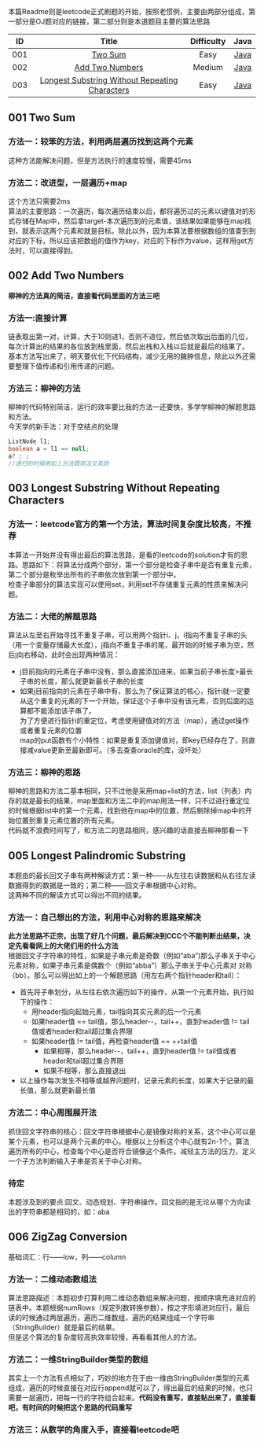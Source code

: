 本篇Readme则是leetcode正式刷题的开始，按照老惯例，主要由两部分组成，第一部分是OJ题对应的链接，第二部分则是本道题目主要的算法思路  




|    ID          |      Title      |    Difficulty  |         Java            |
| :------------: | :-------------: | :------------: | :---------------------: |
| 001 | [Two Sum](https://leetcode.com/problems/two-sum/) | Easy | [Java](https://github.com/jinhaizeng/Leetcode/blob/master/Version%20By%20Java/leetcode%E6%AD%A3%E5%BC%8F%E9%A2%98/Two%20Sum/Solution.java) |
| 002 | [Add Two Numbers](https://leetcode.com/problems/add-two-numbers/) | Medium | [Java](https://github.com/jinhaizeng/Leetcode/blob/master/Version%20By%20Java/leetcode%E6%AD%A3%E5%BC%8F%E9%A2%98/Add%20Two%20Numbers/Solution.java) |
| 003 | [Longest Substring Without Repeating Characters](https://leetcode.com/problems/longest-substring-without-repeating-characters/) | Easy | [Java](https://github.com/jinhaizeng/Leetcode/blob/master/Version%20By%20Java/leetcode%E6%AD%A3%E5%BC%8F%E9%A2%98/Longest%20Substring%20Without%20Repeating%20Characters/Solution.java) |


## 001 Two Sum
### 方法一：较笨的方法，利用两层遍历找到这两个元素
这种方法能解决问题，但是方法执行的速度较慢，需要45ms

### 方法二：改进型，一层遍历+map
这个方法只需要2ms  
算法的主要思路：一次遍历，每次遍历结束以后，都将遍历过的元素以键值对的形式存储在Map中，然后拿target-本次遍历到的元素值，该结果如果能够在map找到，就表示这两个元素和就是目标。除此以外，因为本算法要根据数组的值查到到对应的下标，所以应该把数组的值作为key，对应的下标作为value，这样用get方法时，可以直接得到。

## 002 Add Two Numbers
**柳神的方法真的简洁，直接看代码里面的方法三吧**
### 方法一:直接计算
链表取出第一对，计算，大于10则进1，否则不进位，然后依次取出后面的几位，每次计算出的结果的各位放到栈里面，然后出栈和入栈以后就是最后的结果了。  
基本方法写出来了，明天要优化下代码结构，减少无用的臃肿信息，除此以外还需要整理下值传递和引用传递的问题。

### 方法三：柳神的方法
柳神的代码特别简洁，运行的效率要比我的方法一还要快，多学学柳神的解题思路和方法。  
今天学的新手法：对于空结点的处理
```java
ListNode l1;
boolean a = l1 == null;
a? : ;
//递归的时候用如上方法既简洁又高效
```


## 003 Longest Substring Without Repeating Characters
### 方法一：leetcode官方的第一个方法，算法时间复杂度比较高，不推荐
本算法一开始并没有得出最后的算法思路，是看的leetcode的solution才有的思路。思路如下：将算法分成两个部分，第一个部分是检查子串中是否有重复元素，第二个部分是枚举出所有的子串依次放到第一个部分中。  
检查子串部分的算法实现可以使用set，利用set不存储重复元素的性质来解决问题。 


### 方法二：大佬的解题思路
算法从左至右开始寻找不重复子串，可以用两个指针i、j，i指向不重复子串的头（用一个变量存储最大长度），j指向不重复子串的尾，最开始的时候子串为空，然后j向右移动，此时会出现两种情况：
* j目前指向的元素在子串中没有，那么直接添加进来，如果当前子串长度>最长子串的长度，那么就更新最长子串的长度
* 如果j目前指向的元素在子串中有，那么为了保证算法的核心，指针i就一定要从这个重复的元素的下一个开始，保证这个子串中没有该元素，否则后面的运算都不能添加该子串了。  
为了方便进行指针i的重定位，考虑使用键值对的方法（map），通过get操作或者重复元素的位置  
map的put函数有个小特性：如果是重复添加键值对，即key已经存在了，则直接减value更新至最新即可。（多去查查oracle的库，没坏处） 

### 方法三：柳神的思路
柳神的思路和方法二基本相同，只不过他是采用map+list的方法，list（列表）内存的就是最长的结果，map里面和方法二中的map用法一样，只不过进行重定位的时候根据list中的第一个元素，找到他在map中的位置，然后剔除掉map中的开始位置到重复元素位置的所有元素。  
代码就不浪费时间写了，和方法二的思路相同，感兴趣的话直接去柳神那看一下


## 005  Longest Palindromic Substring
本题由的最长回文子串有两种解读方式：第一种——从左往右读数据和从右往左读数据得到的数据是一致的；第二种——回文子串根据中心对称。  
这两种不同的解读方式可以得出不同的结果。
### 方法一：自己想出的方法，利用中心对称的思路来解决
**此方法思路不正宗，出现了好几个问题，最后解决到CCC个不能判断出结果，决定先看看网上的大佬们用的什么方法**  
根据回文子字符串的特性，如果是子串元素是奇数（例如“aba”)那么子串关于中心元素对称，如果子串元素是偶数个（例如“abba”）那么子串关于中心元素对 对称（bb）。那么可以得出如上的一个解题思路（用左右两个指针header和tail）：
* 首先将子串划分，从左往右依次遍历如下的操作，从第一个元素开始，执行如下的操作：
    * 用header指向起始元素，tail指向其实元素的后一个元素
    * 如果header值 == tail值，那么header--，tail++，直到header值 != tail值或者header和tail超过集合界限
    * 如果header值 != tail值，再检查header值 == ++tail值
        * 如果相等，那么header--，tail++，直到header值 != tail值或者header和tail超过集合界限
        * 如果不相等，那么直接退出
* 以上操作每次发生不相等或越界问题时，记录元素的长度，如果大于记录的最长值，那么就更新最长值
### 方法二：中心周围展开法
抓住回文字符串的核心：回文字符串根据中心是镜像对称的关系，这个中心可以是某个元素，也可以是两个元素的中心。根据以上分析这个中心就有2n-1个。算法遍历所有的中心，检查每个中心是否符合镜像这个条件。减轻主方法的压力，定义一个子方法判断输入子串是否关于中心对称。

### 待定
本题涉及到的要点:回文、动态规划、字符串操作。回文指的是无论从哪个方向读出的字符串都是相同的，如：aba  


## 006 ZigZag Conversion
基础词汇：行——low，列——column
### 方法一：二维动态数组法
算法思路描述：本题初步打算利用二维动态数组来解决问题，按顺序填充进对应的链表中。本题根据numRows（规定列数转换参数），按之字形填进对应行，最后读的时候通过两层遍历，遍历二维数组，遍历的结果组成一个字符串（StringBuilder）就是最后的结果。  
但是这个算法的复杂度较高执效率较慢，再看看其他人的方法。  

### 方法二：一维StringBuilder类型的数组
其实上一个方法有点相似了，巧妙的地方在于由一维由StringBuilder类型的元素组成，遍历的时候直接在对应行append就可以了，得出最后的结果的时候，也只需要一层遍历，把每一行的字符组合起来。**代码没有重写，直接贴出来了，直接看吧，有时间的时候把这个思路的代码重写**

### 方法三：从数学的角度入手，直接看leetcode吧